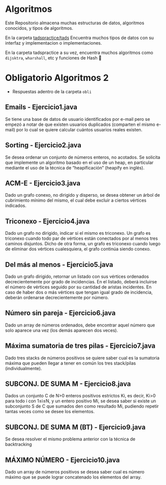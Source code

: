# Algoritmos

Este Repositorio almacena muchas estructuras de datos, algoritmos conocidos, y tipos de algoritmos.

En la carpeta [tadspractice/tads](./tadspractice/tads) Encuentra muchos tipos de datos con su interfaz y implementacion o implementaciones.

En la carpeta tadspractice a su vez, encuentra muchos algoritmos como `dijsktra`, `wharshall`, etc y funciones de Hash 🧮

# Obligatorio Algoritmos 2

* Respuestas adentro de la carpeta `obli`

## Emails - Ejercicio1.java
Se tiene una base de datos de usuario identificados por e-mail pero se empezó a notar de que existen usuarios duplicados (comparten el mismo e-mail) por lo cual se quiere calcular cuántos usuarios reales existen.
## Sorting - Ejercicio2.java
Se desea ordenar un conjunto de números enteros, no acotados. Se solicita que implemente un algoritmo basado en el uso de un heap, en particular mediante el uso de la técnica de “heapificación” (heapify en inglés).
## ACM-E - Ejercicio3.java
Dado un grafo conexo, no dirigido y disperso, se desea obtener un árbol de cubrimiento mínimo del mismo, el cual debe excluir a ciertos vértices indicados.
## Triconexo - Ejercicio4.java
Dado un grafo no dirigido, indicar si el mismo es triconexo. Un grafo es triconexo cuando todo par de vértices están conectados por al menos tres caminos disjuntos. Dicho de otra forma, un grafo es triconexo cuando luego de eliminar dos vértices cualesquiera, el grafo continúa siendo conexo.
## Del más al menos - Ejercicio5.java
Dado un grafo dirigido, retornar un listado con sus vértices ordenados decrecientemente por grado de incidencias. En el listado, deberá incluirse el número de vértices seguido por su cantidad de aristas incidentes. En caso de haber dos o más vértices que tengan igual grado de incidencia, deberán ordenarse decrecientemente por número.
## Número sin pareja - Ejercicio6.java
Dado un array de números ordenados, debe encontrar aquel número que solo aparece una vez (los demás aparecen dos veces).
## Máxima sumatoria de tres pilas - Ejercicio7.java
Dado tres stacks de números positivos se quiere saber cual es la sumatoria máxima que pueden llegar a tener en común los tres stack/pilas (individualmente). 
## SUBCONJ. DE SUMA M - Ejercicio8.java
Dados un conjunto C de N>0 enteros positivos estrictos Ki, es decir, Ki>0 para todo i con 1≤i≤N, y un entero positivo Mi, se desea saber si existe un subconjunto S de C que sumados den como resultado Mi, pudiendo repetir tantas veces como se desee los elementos. 
## SUBCONJ. DE SUMA M (BT) - Ejercicio9.java
Se desea resolver el mismo problema anterior con la técnica de backtracking
## MÁXIMO NÚMERO - Ejercicio10.java
Dado un array de números positivos se desea saber cual es número máximo que se puede lograr concatenado los elementos del array.
